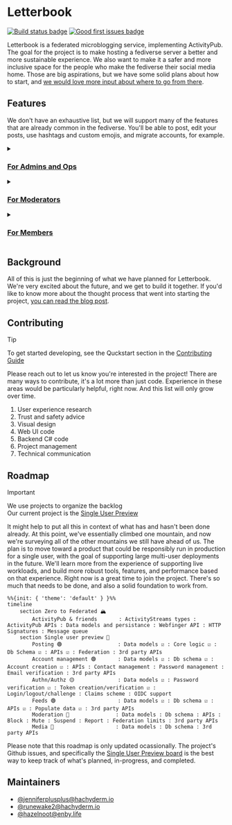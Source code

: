 # Letterbook

[![Build status badge](https://github.com/Letterbook/Letterbook/actions/workflows/pull-request.yml/badge.svg?branch=main)](https://github.com/Letterbook/Letterbook/actions/workflows/pull-request.yml)
[![Good first issues badge](https://img.shields.io/github/issues-search/letterbook/letterbook?query=is%3Aissue%20is%3Aopen%20label%3A%22ready%20to%20start%22%2C%22good%20first%20issue%22%20&style=flat&logo=github&label=Good%20first%20issue&labelColor=%23404951&color=%2333CB56)](https://github.com/Letterbook/Letterbook/issues?q=is%3Aopen+is%3Aissue+label%3A%22good+first+issue%22%2C%22ready+to+start%22)


Letterbook is a federated microblogging service, implementing ActivityPub. The goal for the project is to make hosting a fediverse server a better and more sustainable experience. We also want to make it a safer and more inclusive space for the people who make the fediverse their social media home. Those are big aspirations, but we have some solid plans about how to start, and [we would love more input about where to go from there](#contributing).

## Features
We don't have an exhaustive list, but we will support many of the features that are already common in the fediverse. You'll be able to post, edit your posts, use hashtags and custom emojis, and migrate accounts, for example.

<details>
  <summary>
      <h3><a href="https://github.com/Letterbook/Letterbook/issues/131">For Admins and Ops</a></h3>
  </summary>

#### Easy setup for new instances
Letterbook initially deploys as a single executable with simple load-balanced scaling. Aside from ancillary services like object storage and email, 1 server and 1 database is all you need to get up and running. And if you do see huge scale in your future, you can still scale outward to distributed task workers and microservices.

#### Lower cost and complexity
Letterbook doesn't maintain any live state. Everything lives in the database, so there's no need to run a Redis cluster or similar to act as shared state storage. We also expect to have significantly lower compute demands, due to both the architectural choices to avoid expensive infrastructure and system sprawl, and the use of C#, a very high performance compiled language.

#### First class observability
Letterbook is thoroughly instrumented for both automatic and custom telemetry, including robust logging, metrics, and distributed tracing. We also provide out-of-the-box collection and dashboards for our telemetry. You can investigate errors, bugs, and performance issues the same way we the developers would.
</details>

<details>
  <summary>
      <h3><a href="https://github.com/Letterbook/Letterbook/issues/132">For Moderators</a></h3>
  </summary>

#### Local-only posts
Avoid context collapse! You can talk to your users and they can talk to each other, without risking context collapse by exposure to the whole fediverse.

#### Automatically expiring actions
Moderator actions like blocking, muting, and limiting federation will all be able to automatically expire after a set time.

#### Fine grained federation controls
You'll be able to do things like prevent federated posts from appearing in promoted feeds, prevent them from appearing at all without an established follow relationship, hide posts behind a click-through and warning, and defederate without breaking your users follow relationships, in addition to the same basic options as other servers.

#### Other moderator tools
- Keep and share notes
- Audit logs
- Auditable privileged views of non-public posts
- Spam and quality filters
- And more
</details>

<details>
  <summary>
      <h3><a href="https://github.com/Letterbook/Letterbook/issues/133">For Members</a></h3>
  </summary>

#### Frequently requested features
- Quote replies
- Collapse notifications
- Block, limit, and remove replies to your posts
- Propose and accept edits to alt text and content warnings
- Compose multi-post threads
- Save drafts and scheduled posts
- Formatted posts
- Emoji reactions

#### Mastodon apps
We intend to implement the Mastodon API, which will provide support for many existing Mastodon apps. Over time, we expect our features will grow well beyond what Mastodon supports, of course. But until we do, or if those features don't interest you, your current favorite app will still be there for you.

#### Better discoverability
Letterbook will have features like topic detection and topic based feeds. Follow recommendations will also consider topics you express an interest in and friends-of-friends relationships.

#### More sophisticated authoring and following options
We hope to support long form, multi-page posts. We'll also be able to create multiple promoted feeds for your own posts, and have the ability to follow those feeds specifically. If for some strange reason people want to follow your analysis of CVEs and not your fursuit friday posts, that's a doable thing. And you'll eventually be able to co-author posts with other people.

#### Real DMs
We plan to provide a real direct message experience by implementing an XMPP server. If you previously used Jabber, then it's likely that your favorite chat client is ready and waiting for you, better than ever. And if you never stopped, then you probably know that better than we do, and hopefully this is good news for you. You will of course be able to send and receive posts with restricted visibility, just like you do now, so you won't lose access to Mastodon-style direct messages with your contacts.

</details>

## Background

All of this is just the beginning of what we have planned for Letterbook. We're very excited about the future, and we get to build it together. If you'd like to know  more about the thought process that went into starting the project, [you can read the blog post](https://jenniferplusplus.com/letterbook/).

## Contributing

> [!TIP]
> To get started developing, see the Quckstart section in the [Contributing Guide](./CONTRIBUTING.md)


Please reach out to let us know you're interested in the project! There are many ways to contribute, it's a lot more than just code. Experience in these areas would be particularly helpful, right now. And this list will only grow over time.

1. User experience research
2. Trust and safety advice
3. Visual design
4. Web UI code
5. Backend C# code
6. Project management
7. Technical communication

## Roadmap

> [!IMPORTANT]
> We use projects to organize the backlog  
> Our current project is the [Single User Preview](https://github.com/orgs/Letterbook/projects/5/views/4)

It might help to put all this in context of what has and hasn't been done already. At this point, we've essentially climbed one mountain, and now we're surveying all of the other mountains we still have ahead of us. The plan is to move toward a product that could be responsibly run in production for a single user, with the goal of supporting large multi-user deployments in the future. We'll learn more from the experience of supporting live workloads, and build more robust tools, features, and performance based on that experience. Right now is a great time to join the project. There's so much that needs to be done, and also a solid foundation to work from.

```mermaid
%%{init: { 'theme': 'default' } }%%
timeline
    section Zero to Federated 🏔️
        ActivityPub & friends       : ActivityStreams types : ActivityPub APIs : Data models and persistance : Webfinger API : HTTP Signatures : Message queue
    section Single user preview 👤
        Posting 🟢                  : Data models ☑️ : Core logic ☑️ : Db Schema ☑️ : APIs ☑️ : Federation : 3rd party APIs 
        Account management 🟢       : Data models ☑️ : Db schema ☑️ : Account creation ☑️ : APIs : Contact management : Password management : Email verification : 3rd party APIs 
        Authn/Authz 🟡              : Data models ☑️ : Password verification ☑️ : Token creation/verification ☑️ : Login/logout/challenge : Claims scheme : OIDC support 
        Feeds 🟢                    : Data models ☑️ : Db schema ☑️ : APIs ☑️ : Populate data ☑️ : 3rd party APIs 
        Moderation 🔴               : Data models : Db schema : APIs : Block : Mute : Suspend : Report : Federation limits : 3rd party APIs 
        Media 🔴                    : Data models : Db schema : 3rd party APIs 
```

Please note that this roadmap is only updated ocassionally. The project's Github issues, and specifically the [Single User Preview board][sup-board] is the best way to keep track of what's planned, in-progress, and completed.

## Maintainers

* [@jenniferplusplus@hachyderm.io](https://hachyderm.io/@jenniferplusplus)
* [@runewake2@hachyderm.io](https://hachyderm.io/@runewake2)
* [@hazelnoot@enby.life](https://enby.life/@hazelnoot)


[sup-board]: https://github.com/orgs/Letterbook/projects/5/views/4
